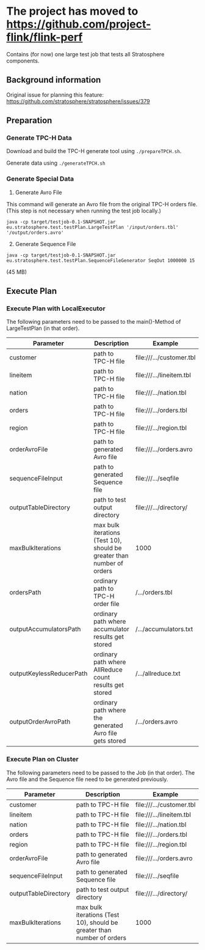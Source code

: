 # The project has moved to https://github.com/project-flink/flink-perf

Contains (for now) one large test job that tests all Stratosphere components.

## Background information

Original issue for planning this feature: https://github.com/stratosphere/stratosphere/issues/379



## Preparation

### Generate TPC-H Data

Download and build the TPC-H generate tool using `./prepareTPCH.sh`.

Generate data using `./generateTPCH.sh`

### Generate Special Data

1. Generate Avro File

This command will generate an Avro file from the original TPC-H orders file. (This step is not necessary when running the test job locally.)

```
java -cp target/testjob-0.1-SNAPSHOT.jar eu.stratosphere.test.testPlan.LargeTestPlan '/input/orders.tbl' '/output/orders.avro'
```

2. Generate Sequence File

```
java -cp target/testjob-0.1-SNAPSHOT.jar eu.stratosphere.test.testPlan.SequenceFileGenerator SeqOut 1000000 15
```
(45 MB)


## Execute Plan

### Execute Plan with LocalExecutor

The following parameters need to be passed to the main()-Method of LargeTestPlan (in that order).

| Parameter                | Description                                                            | Example                    |
| ------------------------ | ---------------------------------------------------------------------- | -------------------------- |
| customer                 | path to TPC-H file                                                     | file:///.../customer.tbl   |  
| lineitem                 | path to TPC-H file                                                     | file:///.../lineitem.tbl   |
| nation                   | path to TPC-H file                                                     | file:///.../nation.tbl     |
| orders                   | path to TPC-H file                                                     | file:///.../orders.tbl     |
| region                   | path to TPC-H file                                                     | file:///.../region.tbl     |
| orderAvroFile            | path to generated Avro file                                            | file:///.../orders.avro    |
| sequenceFileInput        | path to generated Sequence file                                        | file:///.../seqfile        |
| outputTableDirectory     | path to test output directory                                          | file:///.../directory/     |
| maxBulkIterations        | max bulk iterations (Test 10), should be greater than number of orders | 1000                       |
| ordersPath               | ordinary path to TPC-H order file                                      | /.../orders.tbl            |
| outputAccumulatorsPath   | ordinary path where accumulator results get stored                     | /.../accumulators.txt      |
| outputKeylessReducerPath | ordinary path where AllReduce count results get stored                 | /.../allreduce.txt         |
| outputOrderAvroPath      | ordinary path where the generated Avro file gets stored                | /.../orders.avro           |

### Execute Plan on Cluster

The following parameters need to be passed to the Job (in that order). The Avro file and the Sequence file need to be generated previously.

| Parameter                | Description                                                            | Example                    |
| ------------------------ | ---------------------------------------------------------------------- | -------------------------- |
| customer                 | path to TPC-H file                                                     | file:///.../customer.tbl   |  
| lineitem                 | path to TPC-H file                                                     | file:///.../lineitem.tbl   |
| nation                   | path to TPC-H file                                                     | file:///.../nation.tbl     |
| orders                   | path to TPC-H file                                                     | file:///.../orders.tbl     |
| region                   | path to TPC-H file                                                     | file:///.../region.tbl     |
| orderAvroFile            | path to generated Avro file                                            | file:///.../orders.avro    |
| sequenceFileInput        | path to generated Sequence file                                        | file:///.../seqfile        |
| outputTableDirectory     | path to test output directory                                          | file:///.../directory/     |
| maxBulkIterations        | max bulk iterations (Test 10), should be greater than number of orders | 1000                       |

